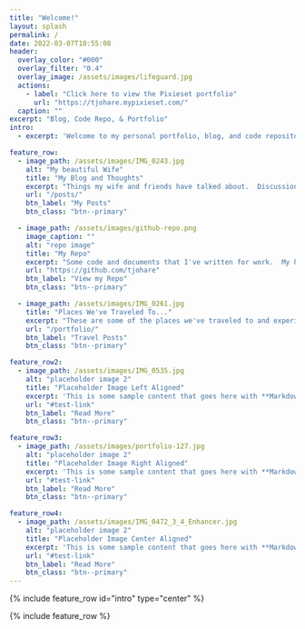 ```yaml
---
title: "Welcome!"
layout: splash
permalink: /
date: 2022-03-07T10:55:08
header:
  overlay_color: "#000"
  overlay_filter: "0.4"
  overlay_image: /assets/images/lifeguard.jpg
  actions:
    - label: "Click here to view the Pixieset portfolio"
      url: "https://tjohare.mypixieset.com/"
  caption: ""
excerpt: "Blog, Code Repo, & Portfolio"
intro:
  - excerpt: 'Welcome to my personal portfolio, blog, and code repository.  My Everything-that-defines-who-I-am repo.  If you are interested,  Photos are hosted for purchase on Pixieset under my account URL'

feature_row:
  - image_path: /assets/images/IMG_0243.jpg
    alt: "My beautiful Wife"
    title: "My Blog and Thoughts"
    excerpt: "Things my wife and friends have talked about.  Discussions of Life."
    url: "/posts/"
    btn_label: "My Posts"
    btn_class: "btn--primary"

  - image_path: /assets/images/github-repo.png
    image_caption: ""
    alt: "repo image"
    title: "My Repo"
    excerpt: "Some code and documents that I've written for work.  My having fun automating stuff."
    url: "https://github.com/tjohare"
    btn_label: "View my Repo"
    btn_class: "btn--primary"

  - image_path: /assets/images/IMG_0261.jpg
    title: "Places We've Traveled To..."
    excerpt: "These are some of the places we've traveled to and experienced the world."
    url: "/portfolio/"
    btn_label: "Travel Posts"
    btn_class: "btn--primary"

feature_row2:
  - image_path: /assets/images/IMG_0535.jpg
    alt: "placeholder image 2"
    title: "Placeholder Image Left Aligned"
    excerpt: 'This is some sample content that goes here with **Markdown** formatting. Left aligned with `type="left"`'
    url: "#test-link"
    btn_label: "Read More"
    btn_class: "btn--primary"

feature_row3:
  - image_path: /assets/images/portfolio-127.jpg
    alt: "placeholder image 2"
    title: "Placeholder Image Right Aligned"
    excerpt: 'This is some sample content that goes here with **Markdown** formatting. Right aligned with `type="right"`'
    url: "#test-link"
    btn_label: "Read More"
    btn_class: "btn--primary"

feature_row4:
  - image_path: /assets/images/IMG_0472_3_4_Enhancer.jpg
    alt: "placeholder image 2"
    title: "Placeholder Image Center Aligned"
    excerpt: 'This is some sample content that goes here with **Markdown** formatting. Centered with `type="center"`'
    url: "#test-link"
    btn_label: "Read More"
    btn_class: "btn--primary"
---
```


{% include feature_row id="intro" type="center" %}

{% include feature_row %}

<!-- {% include feature_row id="feature_row2" type="left" %}

{% include feature_row id="feature_row3" type="right" %}

{% include feature_row id="feature_row4" type="center" %} -->
